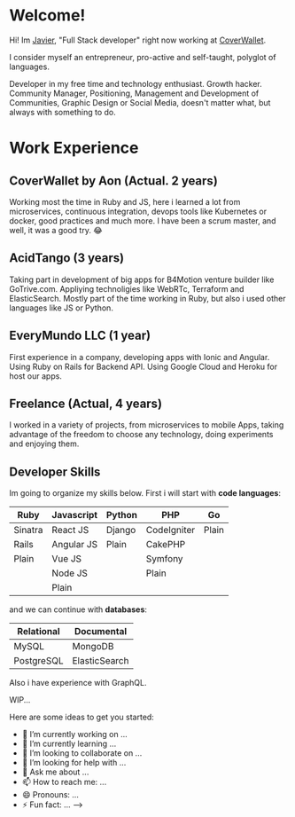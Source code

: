 # Welcome!
Hi! Im [Javier](https://www.linkedin.com/in/javierortizc/), "Full Stack developer" right now working at [CoverWallet](https://github.com/coverwallet).

I consider myself an entrepreneur, pro-active and self-taught, polyglot of languages.

Developer in my free time and technology enthusiast. Growth hacker.  
Community Manager, Positioning, Management and Development of Communities, Graphic Design or Social Media, doesn't matter what, but always with something to do.

# Work Experience

 ## **CoverWallet by Aon** (Actual. 2 years)
 Working most the time in Ruby and JS, here i learned a lot from microservices, continuous integration, devops tools like Kubernetes or docker, good practices and much more. I have been a scrum master, and well, it was a good try. 😂
 
 ## **AcidTango** (3 years)
Taking part in development of big apps for B4Motion venture builder like GoTrive.com. Appliying technoligies like WebRTc, Terraform and ElasticSearch. Mostly part of the time working in Ruby, but also i used other languages like JS or Python.

## **EveryMundo LLC** (1 year)
First experience in a company, developing apps with Ionic and Angular. Using Ruby on Rails for Backend API. Using Google Cloud and Heroku for host our apps.

## **Freelance** (Actual, 4 years)
I worked in a variety of projects, from microservices to mobile Apps, taking advantage of the freedom to choose any technology, doing experiments and enjoying them. 

## Developer Skills

Im going to organize my skills below. First i will start with **code languages**:

| Ruby | Javascript | Python | PHP | Go
|--|--|--|--|--|
| Sinatra | React JS | Django | CodeIgniter | Plain
| Rails | Angular JS | Plain | CakePHP |
| Plain | Vue JS |  | Symfony |
|  | Node JS |  | Plain |
|  | Plain |  |  |

and we can continue with **databases**:


| Relational | Documental | 
|--|--|
| MySQL | MongoDB | 
| PostgreSQL | ElasticSearch |

Also i have experience with GraphQL.


WIP...

Here are some ideas to get you started:

- 🔭 I’m currently working on ...
- 🌱 I’m currently learning ...
- 👯 I’m looking to collaborate on ...
- 🤔 I’m looking for help with ...
- 💬 Ask me about ...
- 📫 How to reach me: ...
- 😄 Pronouns: ...
- ⚡ Fun fact: ...
-->
